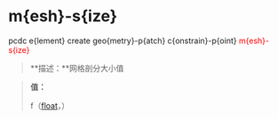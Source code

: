 # m{esh}-s{ize}
pcdc e{lement} create geo{metry}-p{atch} c{onstrain}-p{oint} <span style='color: red;'>m{esh}-s{ize}</span>
> **描述：**网格剖分大小值

> 
> **值：**
> 
> f（[float](数据类型/float/)，）

